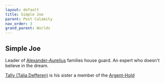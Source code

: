```yaml
---
layout: default
title: Simple Joe
parent: Post Calamity
nav_order: 3
grand_parent: Worlds
---
```

## Simple Joe
Leader of [Alexander-Aurelius](Alexander-Aurelius) families house guard. An expert who doesn't believe in the dream.

[Tally (Talia Defferen)](Dorna#Tally%20(Talia%20Defferen)) is his sister a member of the [Argent-Hold](Argent-Hold)